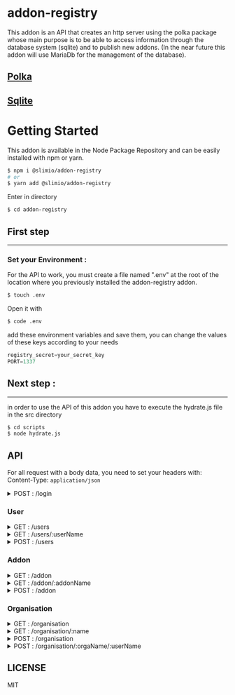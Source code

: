 # addon-registry
This addon is an API that creates an http server using the polka package whose main purpose is to be able to access information through the database system (sqlite) and to publish new addons.
(In the near future this addon will use MariaDb for the management of the database).

[Polka](https://github.com/lukeed/polka)
-
[Sqlite](https://github.com/kriasoft/node-sqlite#readme)
-

# Getting Started
This addon is available in the Node Package Repository and can be easily installed with npm or yarn.

```bash
$ npm i @slimio/addon-registry
# or
$ yarn add @slimio/addon-registry
```
Enter in directory
```bash
$ cd addon-registry
```
## First step
---
### Set your Environment :
For the API to work, you must create a file named ".env" at the root of the location where you previously installed the addon-registry addon.

```bash
$ touch .env
```

Open it with
```bash
$ code .env
```


add these environment variables and save them, you can change the values ​​of these keys according to your needs

```js
registry_secret=your_secret_key
PORT=1337
```
## Next step :
---
in order to use the API of this addon you have to execute the hydrate.js file in the src directory
```bash
$ cd scripts
$ node hydrate.js
```

## API

For all request with a body data, you need to set your headers with:
Content-Type: `application/json`

<details>
    <summary>POST : /login</summary>
Login to get token

```ts
{
    access_token: string
}
```
<br>
</details>

### User
<details>
    <summary>GET : /users</summary>
Get all users

```ts
[
    {
        username: string,
        createdAt: Date,
        updatedAt: Date,
        organisations: [
            {
                name: string
            }
        ],
        addons: [
            {
                name: string,
                description: string,
            }
        ]
    }
]
```
<br>
</details>

<details>
    <summary>GET : /users/:userName</summary>
Get user by name

```ts
{
    username: string,
    createdAt: Date,
    updatedAt: Date,
    username: string,
    organisations: [
        {
            name: string
        }
    ],
    addons: [
        {
            name: string,
            description: string,
        }
    ]
}
```
<br>
</details>

<details>
    <summary>POST : /users</summary>

Body Object:
- username: string,
- password: string

<br>
</details>

### Addon

<details>
    <summary>GET : /addon</summary>
Get all addons

```ts
[
    {
        name: string,
        description: string,
        git: string,
        createdAt: Date,
        updatedAt: Date,
        author: {
            username: string,
            description: string,
        },
        organisations: {
            name: string
            createdAt: Date,
            updatedAt: Date,
        },
        version: [ string ]
    }
]
```
<br>
</details>

<details>
    <summary>GET : /addon/:addonName</summary>

```ts
{
    name: string,
    description: string,
    git: string,
    createdAt: Date,
    updatedAt: Date,
    author: {
        username: string,
        description: string,
    },
    organisations: {
        name: string
        createdAt: Date,
        updatedAt: Date,
    },
    version: [ string ]
}
```

<br>
</details>

<details>
    <summary>POST : /addon</summary>

> Need to be authenticate: /login

Create an addon

Headers:
- authorization: token

Body Object:
- name: string,
- description: string
- version: string
- organisation?: string
- git: string

<br>
</details>


### Organisation

<details>
    <summary>GET : /organisation</summary>
Get all organisations

```ts
[
    {
        name: string,
        description: string,
        createdAt: Date,
        updatedAt: Date,
        owner: {
            username: string,
            createdAt: Date,
            updatedAt: Date
        },
        users: [
            {
                username: string,
                createdAt: Date,
                updatedAt: Date
            }
        ]
        addons: [
            {
                name: string,
                description: string,
                git: string,
                createdAt: Date,
                updatedAt: Date
            }
        ]
    }
]
```
<br>
</details>

<details>
    <summary>GET : /organisation/:name</summary>
Get organisation by name

```ts
{
    name: string,
    description: string,
    createdAt: Date,
    updatedAt: Date,
    owner: {
        username: string,
        createdAt: Date,
        updatedAt: Date
    },
    users: [
        {
            username: string,
            createdAt: Date,
            updatedAt: Date
        }
    ]
    addons: [
        {
            name: string,
            description: string,
            git: string,
            createdAt: Date,
            updatedAt: Date
        }
    ]
}
```
<br>
</details>

<details>
    <summary>POST : /organisation</summary>

> Need to be authenticate: /login

Create an organisation

Headers:
- authorization: token

Body Object:
- name: string,
- description: string

<br>
</details>

<details>
    <summary>POST : /organisation/:orgaName/:userName</summary>

> Need to be authenticate: /login

Add user to an organisation

Headers:
- authorization: token

<br>
</details>

## LICENSE
MIT

